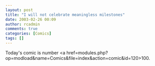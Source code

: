 ```yaml
---
layout: post
title: "I will not celebrate meaningless milestones"
date: 2003-02-26 00:09
author: rcadmin
comments: true
categories: [Comics]
tags: []
---
```

Today's comic is number <a href=modules.php?op=modload&name=Comics&file=index&action=comic&id=120>100.</a>
<!--more-->
<img src="/wp/wp-content/comics/20030226.gif" alt="" />
